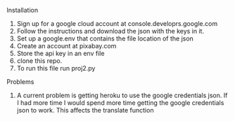 Installation 
1. Sign up for a google cloud account at console.developrs.google.com
2. Follow the instructions and download the json with the keys in it.
3. Set up a google.env that contains the file location of the json
4. Create an account at pixabay.com
5. Store the api key in an env file
6. clone this repo.
7. To run this file run proj2.py

Problems
1. A current problem is getting heroku to use the google credentials json. If I had more time I
would spend more time getting the google credentials json to work. This affects the translate function
